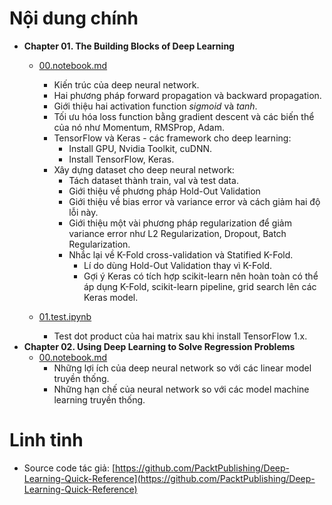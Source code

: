 # Nội dung chính
* **Chapter 01. The Building Blocks of Deep Learning**
    * [00.notebook.md](./Chapter%2001.%20The%20Building%20Blocks%20of%20Deep%20Learning/00.notebook.md)
      * Kiến trúc của deep neural network.
      * Hai phương pháp forward propagation và backward propagation.
      * Giới thiệu hai activation function $sigmoid$ và $tanh$.
      * Tối ưu hóa loss function bằng gradient descent và các biến thể của nó như Momentum, RMSProp, Adam.
      * TensorFlow và Keras - các framework cho deep learning:
        * Install GPU, Nvidia Toolkit, cuDNN.
        * Install TensorFlow, Keras.
      * Xây dựng dataset cho deep neural network:
        * Tách dataset thành train, val và test data.
        * Giới thiệu về phương pháp Hold-Out Validation
        * Giới thiệu về bias error và variance error và cách giảm hai độ lỗi này.
        * Giới thiệu một vài phương pháp regularization để giảm variance error như L2 Regularization, Dropout, Batch Regularization.
        * Nhắc lại về K-Fold cross-validation và Statified K-Fold.
          * Lí do dùng Hold-Out Validation thay vì K-Fold.
          * Gợi ý Keras có tích hợp scikit-learn nên hoàn toàn có thể áp dụng K-Fold, scikit-learn pipeline, grid search lên các Keras model.

    * [01.test.ipynb](Chapter%2001.%20The%20Building%20Blocks%20of%20Deep%20Learning/01.test.ipynb)
      * Test dot product của hai matrix sau khi install TensorFlow 1.x.
* **Chapter 02. Using Deep Learning to Solve Regression Problems**
  * [00.notebook.md](Chapter%2002.%20Using%20Deep%20Learning%20to%20Solve%20Regression%20Problems/00.notebook.md) 
    * Những lợi ích của deep neural network so với các linear model truyền thống.
    * Những hạn chế của neural network so với các model machine learning truyền thống.

# Linh tinh
* Source code tác giả: [https://github.com/PacktPublishing/Deep-Learning-Quick-Reference](https://github.com/PacktPublishing/Deep-Learning-Quick-Reference)